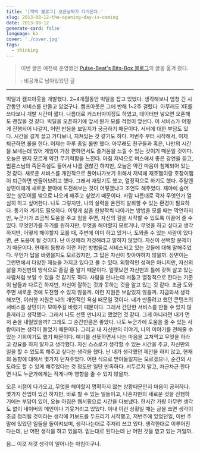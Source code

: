 ```yaml
---
title: '[맥박 블로그] 오픈날짜가 다가온다.'
slug: 2013-08-12-the-opening-day-is-coming
date: 2013-08-12
generate-card: false
language: ko
cover: './cover.jpg'
tags:
  - thinking
---
```


> 이번 글은 예전에 운영했던 [Pulse-Beat's Bits-Box 블로그](https://pulsebeat.tistory.com/)의 글을 옮겨 왔다.
>
> : 비공개로 남아있었던 글

---

빅딜과 캠프아웃을 개발했다. 2~4개월동안 빅딜을 잡고 있었다. 생각해보니 엄청 긴 시간동안 서비스를 만들고 있었구나. 캠프아웃은 그에 반해 1~2주 걸렸다. 아무래도 XE를 쓰다보니 개발 시간이 짧다. 나름대로 커스터마이징도 하였고, 데이터만 넣으면 오픈해도 괜찮을 것 같다. 빅딜을 오픈하기에 앞서 뭔가 모를 걱정이 앞선다. 이 서비스가 어떻게 진행되어 나갈지, 어떤 반응을 보일지가 궁금하기 때문이다. 서버에 대한 부담도 있다. 시간을 길게 끌고 가다보니, 지쳐있는 것 같기도 하다. 저번주 부터 시작해서, 이제 퇴근하면 롤을 한다. 어제는 하루 종일 롤만 했다. 아무래도 친구들과 혹은, 나만의 시간을 보내는데 있어 게임이 가장 편하면서도 즐거움을 느낄 수 있는 것이기 때문일 것이다. 오늘은 왠지 모르게 약간 무기력함을 느낀다. 아침 저녁으로 버스에서 좋은 강연을 듣고, 법륜스님의 즉문즉설도 들어서 나름 괜찮긴 하지만, 오늘은 약간 마음이 침체되어 있는 것 같다. 새로운 서비스를 개인적으로 풀어나가보기 위해서 저녁에 재호햄이랑 호창이햄이 퇴근하면 만들어보려고 했다. 그래서 재밌기도 했고, 열정적으로 하기도 했다. 주말엔 상민이에게 새로운 분야에 도전해보는 것이 어떻겠냐고 조언도 해주었다. 재야에 숨어 있는 상민이를 밖으로 나오게 해주고 싶었기 때문이다. 사람 나름대로 각자 무엇인가 열심히 하고 싶어한다. 나도 그렇지만, 나의 실력을 온전히 발휘할 수 있는 환경이 필요하다. 동기와 계기도 필요하다. 이렇게 삶을 한발짝씩 나아가는 방법을 모를 때는 막연하지만, 누군가가 조금씩 도움을 주고 힘을 주면, 자신의 길을 시작할 수 있도록 이끌어 줄 수 있다. 무엇인가를 하기를 원하지만, 무엇을 해야할지 모르거나, 무엇을 하고 싶다고 생각하지만, 어떻게 해야할지 모를 때, 주변에 이미 하고 있거나, 도와줄 수 있는 사람이 있다면, 큰 도움이 될 것이다. 난 이것해라 저것해라고 말하지 않았다. 자신이 선택할 문제이기 때문이다. 현재의 동향과 이런 저런 방법들로 서비스되고 있는 것들에 대해 말해주었다. 무언가 답을 바랬을지도 모르겠지만, 그 답은 자신이 찾아야하지 않을까. 상민이는 그런면에서 다양한 재능을 가지고 있다고 볼 수 있다. 외향적인 성격은 아니지만, 자신의 삶을 자신만의 방식으로 즐길 줄 알기 때문이다. 얼핏보면 자신만의 틀에 갖혀 살고 있는 사람처럼 보일 수 있을 것 같기도 하다. 사람을 만나는데 서툴고 열정적으로 한다는 기준이 남들과 다르긴 하지만, 자신이 잘하는 것과 못하는 것을 알고 있는 것 같다. 조금 도와주면 새로운 것에 도전할 수 있지 않을까. 이런 지원은 보람있지 않을까. 지금와서 생각해보면, 이러한 지원은 나의 개인적인 욕심 때문일 것이다. 내가 만들려고 했던 콘텐츠의 서비스를 상민이가 모아주길 바랬기 때문이다. 그래서 간단한 서비스를 만들 수 있지 않을까라고 생각했다. 그래서 나도 선뜻 만나자고 했었던 것 같다. 그게 아니라면 내가 먼저 손을 내밀었을까? 그래도 그 순간만큼은 좋았다. 나도 누군가에 도움을 줄 수 있는 사람이라는 생각이 들었기 때문이다. 그리고 내 자신만의 이야기, 나의 이야기를 전해줄 수 있는 기회이기도 했기 때문이다. 얘기를 선뜻하면서 나는 마음을 고쳐먹고 무엇을 하라고 강요를 하지 말자고 생각했다. 자신 스스로가 생각할 수 있는 시간을 주고, 자신만의 일을 할 수 있도록 해주고 싶다는 생각을 했다. 난 내가 생각했던 제안을 하지 않고, 현재의 동향에 대해서 몇가지 던져주었다. 어떤 식으로 받아들일지는 모르겠으나, 순간의 시도라도 할 수 있게 해주었다는 것 정도만 일단 만족하다. 서두르지 말고, 차근차근 한다면 나도 누군가에게는 작게나마 영향을 줄 수 있지 않을까.

오픈 시점이 다가오고, 무엇을 해야할지 명확하지 않는 상황때문인지 마음이 공허하다. 몇가지 잔업이 있긴 하지만, 바로 할 수 있는 일들이고, 나혼자만의 새로운 것을 진행하기에는 부담이 있어, 오늘 아침은 웹서핑으로 시간을 다보냈다. 한시간 가량 아무런 생각도 없이 네이버의 메인이나 기웃거리고 있었다. 이내 이런 상황일 때는 글을 쓰면 생각이 조금 정리될 것이라는 생각에 키보드를 두드리기 시작했고, 저번주에 있었던일, 이번 주말에 있었던 일들을 돌이켜보며, 생각나는대로 주저리 쓰고 있다. 생각한대로 이루어진다는데, 난 어떤 생각을 하고 있을까. 믿는대로 된다는데 난 어떤 것을 믿고 있는 거일까.

음... 이것 저것 생각이 일어나는 아침이구나.
